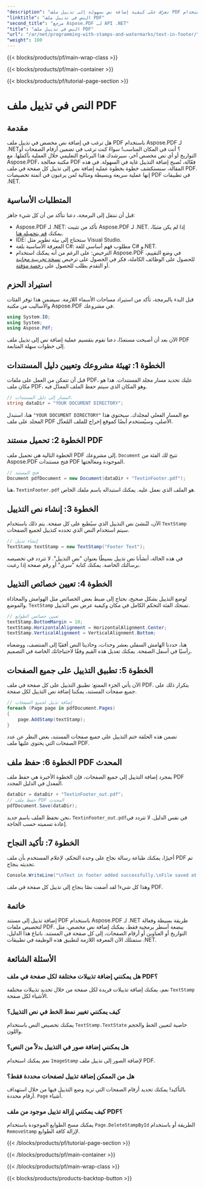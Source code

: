 ```yaml
---
"description": "تعرّف على كيفية إضافة نص بسهولة إلى تذييل ملف PDF باستخدام Aspose.PDF لـ .NET. يتضمن دليلًا خطوة بخطوة لضمان التكامل السلس."
"linktitle": "النص في تذييل ملف PDF"
"second_title": "مرجع Aspose.PDF لـ API .NET"
"title": "النص في تذييل ملف PDF"
"url": "/ar/net/programming-with-stamps-and-watermarks/text-in-footer/"
"weight": 180
---
```


{{< blocks/products/pf/main-wrap-class >}}

{{< blocks/products/pf/main-container >}}

{{< blocks/products/pf/tutorial-page-section >}}

# النص في تذييل ملف PDF

## مقدمة

هل ترغب في إضافة نص مخصص في تذييل ملف PDF باستخدام Aspose.PDF لـ .NET؟ أنت في المكان المناسب! سواءً كنت ترغب في تضمين أرقام الصفحات أو التواريخ أو أي نص مخصص آخر، سيرشدك هذا البرنامج التعليمي خلال العملية بأكملها. مع Aspose.PDF، مكتبة معالجة PDF فعّالة، تُصبح إضافة التذييل غاية في السهولة. في هذه المقالة، سنستكشف خطوة بخطوة عملية إضافة نص إلى تذييل كل صفحة في ملف PDF. إنها عملية سريعة وبسيطة ومثالية لمن يرغبون في أتمتة تخصيصات PDF في تطبيقات .NET.


## المتطلبات الأساسية

قبل أن ننتقل إلى البرمجة، دعنا نتأكد من أن كل شيء جاهز:

- Aspose.PDF لـ .NET: تأكد من تثبيت Aspose.PDF لـ .NET. إذا لم يكن مثبتًا، يمكنك [قم بتحميله هنا](https://releases.aspose.com/pdf/net/).
- IDE: ستحتاج إلى بيئة تطوير مثل Visual Studio.
- المعرفة الأساسية بلغة C#: مطلوب فهم أساسي للغة C# و.NET.
- الترخيص: على الرغم من أنه يمكنك استخدام Aspose.PDF في وضع التقييم، للحصول على الوظائف الكاملة، فكر في الحصول على ترخيص [نسخة تجريبية مجانية](https://releases.aspose.com/) أو التقدم بطلب للحصول على [رخصة مؤقتة](https://purchase.aspose.com/temporary-license/).

## استيراد الحزم

قبل البدء بالبرمجة، تأكد من استيراد مساحات الأسماء اللازمة. سيضمن هذا توفر الفئات والأساليب من مكتبة Aspose.PDF في مشروعك.

```csharp
using System.IO;
using System;
using Aspose.Pdf;
```

الآن بعد أن أصبحت مستعدًا، دعنا نقوم بتقسيم عملية إضافة نص إلى تذييل ملف PDF إلى خطوات سهلة المتابعة.

## الخطوة 1: تهيئة مشروعك وتعيين دليل المستندات

قبل أن تتمكن من العمل على ملفات PDF، عليك تحديد مسار مجلد المستندات. هذا هو مكان ملف PDF، وهو المكان الذي سيتم حفظ الملف المعدّل فيه.

```csharp
// المسار إلى دليل المستندات.
string dataDir = "YOUR DOCUMENT DIRECTORY";
```

هنا، استبدل `"YOUR DOCUMENT DIRECTORY"` مع المسار الفعلي لمجلدك. سيحتوي هذا المجلد على ملف PDF الأصلي، وسيُستخدم أيضًا كموقع إخراج للملف المُعدَّل.

## الخطوة 2: تحميل مستند PDF

الخطوة التالية هي تحميل ملف PDF إلى مشروعك. `Document` تتيح لك الفئة من Aspose.PDF فتح مستندات PDF الموجودة ومعالجتها.

```csharp
// فتح المستند
Document pdfDocument = new Document(dataDir + "TextinFooter.pdf");
```

هنا، `TextinFooter.pdf` هو الملف الذي نعمل عليه. يمكنك استبداله باسم ملفك الخاص.

## الخطوة 3: إنشاء نص التذييل

الآن، لنُنشئ نص التذييل الذي سيُطبع على كل صفحة. يتم ذلك باستخدام `TextStamp` سيتم استخدام النص الذي تحدده كتذييل لجميع الصفحات.

```csharp
// إنشاء تذييل
TextStamp textStamp = new TextStamp("Footer Text");
```

في هذه الحالة، أنشأنا نص تذييل بسيطًا بعنوان "نص التذييل". لا تتردد في تخصيصه برسالتك الخاصة. يمكنك كتابة "سري" أو رقم صفحة إذا رغبت.

## الخطوة 4: تعيين خصائص التذييل

لوضع التذييل بشكل صحيح، نحتاج إلى ضبط بعض الخصائص مثل الهوامش والمحاذاة والموضع. `TextStamp` تمنحك الفئة التحكم الكامل في مكان وكيفية عرض نص التذييل.

```csharp
// تعيين خصائص الطوابع
textStamp.BottomMargin = 10;
textStamp.HorizontalAlignment = HorizontalAlignment.Center;
textStamp.VerticalAlignment = VerticalAlignment.Bottom;
```

هنا، حددنا الهامش السفلي بعشر وحدات، وحاذينا النص أفقيًا إلى المنتصف، ووضعناه رأسيًا في أسفل الصفحة. يمكنك تعديل هذه القيم وفقًا لاحتياجاتك الخاصة في التصميم.

## الخطوة 5: تطبيق التذييل على جميع الصفحات

الآن يأتي الجزء الممتع: تطبيق التذييل على كل صفحة في ملف PDF. بتكرار ذلك على جميع صفحات المستند، يمكننا إضافة نص التذييل لكل صفحة.

```csharp
// إضافة تذييل لجميع الصفحات
foreach (Page page in pdfDocument.Pages)
{
    page.AddStamp(textStamp);
}
```

تضمن هذه الحلقة ختم التذييل على جميع صفحات المستند، بغض النظر عن عدد الصفحات التي يحتوي عليها ملف PDF.

## الخطوة 6: حفظ ملف PDF المحدث

بمجرد إضافة التذييل إلى جميع الصفحات، فإن الخطوة الأخيرة هي حفظ ملف PDF المعدل في الدليل المحدد.

```csharp
dataDir = dataDir + "TextinFooter_out.pdf";
// حفظ ملف PDF المحدث
pdfDocument.Save(dataDir);
```

نحن نحفظ الملف باسم جديد، `TextinFooter_out.pdf`في نفس الدليل. لا تتردد في إعادة تسميته حسب الحاجة.

## الخطوة 7: تأكيد النجاح

أخيرًا، يمكنك طباعة رسالة نجاح على وحدة التحكم، لإعلام المستخدم بأن ملف PDF تم تحديثه بنجاح.

```csharp
Console.WriteLine("\nText in footer added successfully.\nFile saved at " + dataDir);
```

وهذا كل شيء! لقد أضفت نصًا بنجاح إلى تذييل كل صفحة في ملف PDF.

## خاتمة

إضافة تذييل إلى مستند PDF باستخدام Aspose.PDF لـ .NET طريقة بسيطة وفعالة لتخصيص ملفات PDF. ببضعة أسطر برمجية فقط، يمكنك إضافة نص مخصص، مثل التواريخ أو العناوين أو أرقام الصفحات، إلى كل صفحة في المستند. باتباع هذا الدليل، ستمتلك الآن المعرفة اللازمة لتطبيق هذه الوظيفة في تطبيقات .NET.

## الأسئلة الشائعة

### هل يمكنني إضافة تذييلات مختلفة لكل صفحة في ملف PDF؟  
نعم، يمكنك إضافة تذييلات فريدة لكل صفحة من خلال تحديد تذييلات مختلفة `TextStamp` الأشياء لكل صفحة.

### كيف يمكنني تغيير نمط الخط في نص التذييل؟  
يمكنك تخصيص النص باستخدام `TextStamp.TextState` خاصية لتعيين الخط والحجم واللون.

### هل يمكنني إضافة صور في التذييل بدلاً من النص؟  
نعم يمكنك استخدام `ImageStamp` لإضافة الصور إلى تذييل ملف PDF.

### هل من الممكن إضافة تذييل لصفحات محددة فقط؟  
بالتأكيد! يمكنك تحديد أرقام الصفحات التي تريد وضع التذييل فيها من خلال استهداف أرقام محددة. `Page` أشياء.

### كيف يمكنني إزالة تذييل موجود من ملف PDF؟  
يمكنك مسح الطوابع الموجودة باستخدام `Page.DeleteStampById` الطريقة أو باستخدام `RemoveStamp` لإزالة كافة الطوابع.

{{< /blocks/products/pf/tutorial-page-section >}}

{{< /blocks/products/pf/main-container >}}

{{< /blocks/products/pf/main-wrap-class >}}

{{< blocks/products/products-backtop-button >}}